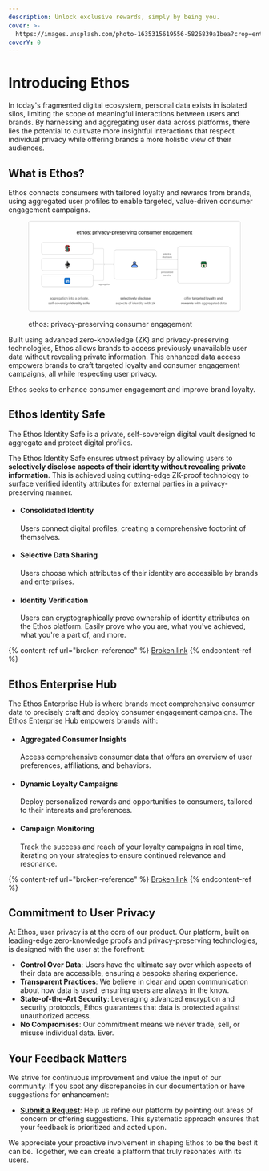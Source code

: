 ```yaml
---
description: Unlock exclusive rewards, simply by being you.
cover: >-
  https://images.unsplash.com/photo-1635315619556-5826839a1bea?crop=entropy&cs=srgb&fm=jpg&ixid=M3wxOTcwMjR8MHwxfHNlYXJjaHw0fHxicm93bnxlbnwwfHx8fDE2OTMwODcxNTF8MA&ixlib=rb-4.0.3&q=85
coverY: 0
---
```


# Introducing Ethos

In today's fragmented digital ecosystem, personal data exists in isolated silos, limiting the scope of meaningful interactions between users and brands. By harnessing and aggregating user data across platforms, there lies the potential to cultivate more insightful interactions that respect individual privacy while offering brands a more holistic view of their audiences.

## What is Ethos?

Ethos connects consumers with tailored loyalty and rewards from brands, using aggregated user profiles to enable targeted, value-driven consumer engagement campaigns.

<figure><img src=".gitbook/assets/image.png" alt=""><figcaption><p>ethos: privacy-preserving consumer engagement</p></figcaption></figure>

Built using advanced zero-knowledge (ZK) and privacy-preserving technologies, Ethos allows brands to access previously unavailable user data without revealing private information. This enhanced data access empowers brands to craft targeted loyalty and consumer engagement campaigns, all while respecting user privacy.

Ethos seeks to enhance consumer engagement and improve brand loyalty.

## Ethos Identity Safe

The Ethos Identity Safe is a private, self-sovereign digital vault designed to aggregate and protect digital profiles.&#x20;

The Ethos Identity Safe ensures utmost privacy by allowing users to **selectively disclose aspects of their identity without revealing private information**. This is achieved using cutting-edge ZK-proof technology to surface verified identity attributes for external parties in a privacy-preserving manner.

*   #### Consolidated Identity

    Users connect digital profiles, creating a comprehensive footprint of themselves.
*   #### Selective Data Sharing

    Users choose which attributes of their identity are accessible by brands and enterprises.
*   #### Identity Verification

    Users can cryptographically prove ownership of identity attributes on the Ethos platform. Easily prove who you are, what you've achieved, what you're a part of, and more.

{% content-ref url="broken-reference" %}
[Broken link](broken-reference)
{% endcontent-ref %}

## Ethos Enterprise Hub

The Ethos Enterprise Hub is where brands meet comprehensive consumer data to precisely craft and deploy consumer engagement campaigns. The Ethos Enterprise Hub empowers brands with:

*   #### Aggregated Consumer Insights&#x20;

    Access comprehensive consumer data that offers an overview of user preferences, affiliations, and behaviors.
*   #### Dynamic Loyalty Campaigns

    Deploy personalized rewards and opportunities to consumers, tailored to their interests and preferences.
*   #### Campaign Monitoring

    Track the success and reach of your loyalty campaigns in real time, iterating on your strategies to ensure continued relevance and resonance.

{% content-ref url="broken-reference" %}
[Broken link](broken-reference)
{% endcontent-ref %}

## Commitment to User Privacy

At Ethos, user privacy is at the core of our product. Our platform, built on leading-edge zero-knowledge proofs and privacy-preserving technologies, is designed with the user at the forefront:

* **Control Over Data**: Users have the ultimate say over which aspects of their data are accessible, ensuring a bespoke sharing experience.
* **Transparent Practices**: We believe in clear and open communication about how data is used, ensuring users are always in the know.
* **State-of-the-Art Security**: Leveraging advanced encryption and security protocols, Ethos guarantees that data is protected against unauthorized access.
* **No Compromises**: Our commitment means we never trade, sell, or misuse individual data. Ever.

## Your Feedback Matters

We strive for continuous improvement and value the input of our community. If you spot any discrepancies in our documentation or have suggestions for enhancement:

* [**Submit a Request**](https://www.youtube.com/): Help us refine our platform by pointing out areas of concern or offering suggestions. This systematic approach ensures that your feedback is prioritized and acted upon.

We appreciate your proactive involvement in shaping Ethos to be the best it can be. Together, we can create a platform that truly resonates with its users.
